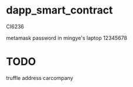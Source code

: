 # dapp_smart_contract
 CI6236


metamask password in mingye's laptop 12345678



# TODO

truffle address carcompany